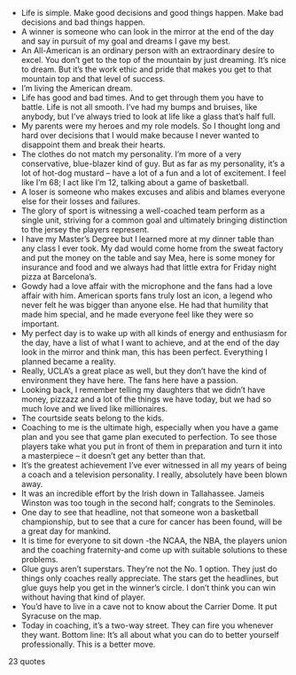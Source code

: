  - Life is simple. Make good decisions and good things happen. Make bad decisions and bad things happen.
 - A winner is someone who can look in the mirror at the end of the day and say in pursuit of my goal and dreams I gave my best.
 - An All-American is an ordinary person with an extraordinary desire to excel. You don’t get to the top of the mountain by just dreaming. It’s nice to dream. But it’s the work ethic and pride that makes you get to that mountain top and that level of success.
 - I’m living the American dream.
 - Life has good and bad times. And to get through them you have to battle. Life is not all smooth. I’ve had my bumps and bruises, like anybody, but I’ve always tried to look at life like a glass that’s half full.
 - My parents were my heroes and my role models. So I thought long and hard over decisions that I would make because I never wanted to disappoint them and break their hearts.
 - The clothes do not match my personality. I’m more of a very conservative, blue-blazer kind of guy. But as far as my personality, it’s a lot of hot-dog mustard – have a lot of a fun and a lot of excitement. I feel like I’m 68; I act like I’m 12, talking about a game of basketball.
 - A loser is someone who makes excuses and alibis and blames everyone else for their losses and failures.
 - The glory of sport is witnessing a well-coached team perform as a single unit, striving for a common goal and ultimately bringing distinction to the jersey the players represent.
 - I have my Master’s Degree but I learned more at my dinner table than any class I ever took. My dad would come home from the sweat factory and put the money on the table and say Mea, here is some money for insurance and food and we always had that little extra for Friday night pizza at Barcelona’s.
 - Gowdy had a love affair with the microphone and the fans had a love affair with him. American sports fans truly lost an icon, a legend who never felt he was bigger than anyone else. He had that humility that made him special, and he made everyone feel like they were so important.
 - My perfect day is to wake up with all kinds of energy and enthusiasm for the day, have a list of what I want to achieve, and at the end of the day look in the mirror and think man, this has been perfect. Everything I planned became a reality.
 - Really, UCLA’s a great place as well, but they don’t have the kind of environment they have here. The fans here have a passion.
 - Looking back, I remember telling my daughters that we didn’t have money, pizzazz and a lot of the things we have today, but we had so much love and we lived like millionaires.
 - The courtside seats belong to the kids.
 - Coaching to me is the ultimate high, especially when you have a game plan and you see that game plan executed to perfection. To see those players take what you put in front of them in preparation and turn it into a masterpiece – it doesn’t get any better than that.
 - It’s the greatest achievement I’ve ever witnessed in all my years of being a coach and a television personality. I really, absolutely have been blown away.
 - It was an incredible effort by the Irish down in Tallahassee. Jameis Winston was too tough in the second half; congrats to the Seminoles.
 - One day to see that headline, not that someone won a basketball championship, but to see that a cure for cancer has been found, will be a great day for mankind.
 - It is time for everyone to sit down -the NCAA, the NBA, the players union and the coaching fraternity-and come up with suitable solutions to these problems.
 - Glue guys aren’t superstars. They’re not the No. 1 option. They just do things only coaches really appreciate. The stars get the headlines, but glue guys help you get in the winner’s circle. I don’t think you can win without having that kind of player.
 - You’d have to live in a cave not to know about the Carrier Dome. It put Syracuse on the map.
 - Today in coaching, it’s a two-way street. They can fire you whenever they want. Bottom line: It’s all about what you can do to better yourself professionally. This is a better move.

23 quotes